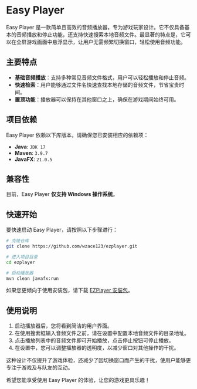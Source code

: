 # Easy Player

Easy Player 是一款简单且高效的音频播放器，专为游戏玩家设计。它不仅具备基本的音频播放和停止功能，还支持快速搜索本地音频文件。最显著的特点是，它可以在全屏游戏画面中悬浮显示，让用户无需频繁切换窗口，轻松使用音频功能。

## 主要特点
- **基础音频播放**：支持多种常见音频文件格式，用户可以轻松播放和停止音频。
- **快速检索**：用户能够通过文件名快速查找本地存储的音频文件，节省宝贵时间。
- **置顶功能**：播放器可以保持在其他窗口之上，确保在游戏期间始终可用。

## 项目依赖
Easy Player 依赖以下库版本，请确保您已安装相应的依赖项：
- **Java**: `JDK 17`
- **Maven**: `3.9.7`
- **JavaFX**: `21.0.5`

## 兼容性
目前，Easy Player **仅支持 Windows 操作系统**。

## 快速开始
要快速启动 Easy Player，请按照以下步骤进行：

```bash
# 克隆仓库
git clone https://github.com/wzace123/ezplayer.git

# 进入项目目录
cd ezplayer

# 启动播放器
mvn clean javafx:run
```

如果您更倾向于使用安装包，请下载 [EZPlayer 安装包](https://github.com/wzace123/ezplayer/releases/tag/ezplayer-v1.0.0)。

## 使用说明
1. 启动播放器后，您将看到简洁的用户界面。
2. 在使用搜索框输入音频文件之前，请在设置中配置本地音频文件的目录地址。
3. 点击播放列表中的音频文件即可开始播放，点击停止按钮可停止播放。
4. 在设置中，您可以调整播放器的透明度，以减少窗口对其他操作的干扰。

这种设计不仅提升了游戏体验，还减少了因切换窗口而产生的干扰，使用户能够更专注于游戏及与队友的互动。

希望您能享受使用 Easy Player 的体验，让您的游戏更具乐趣！